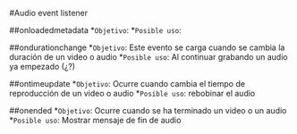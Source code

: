 #Audio event listener

##onloadedmetadata
*`Objetivo`:
*`Posible uso`:

##ondurationchange
*`Objetivo`: Este evento se carga cuando se cambia la duración de un video o audio
*`Posible uso`: Al continuar grabando un audio ya empezado (¿?)

##ontimeupdate
*`Objetivo`: Ocurre cuando cambia el tiempo de reproducción de un video o audio
*`Posible uso`: rebobinar el audio

##onended
*`Objetivo`: Ocurre cuando se ha terminado un video o un audio
*`Posible uso`: Mostrar mensaje de fin de audio
